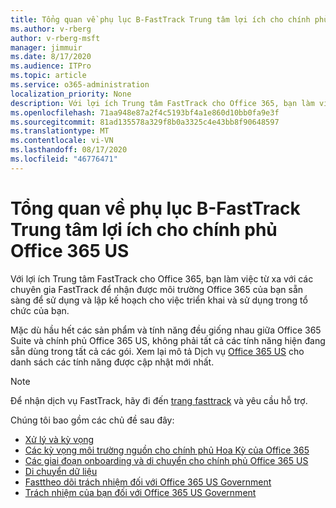 ```yaml
---
title: Tổng quan về phụ lục B-FastTrack Trung tâm lợi ích cho chính phủ Office 365 US
ms.author: v-rberg
author: v-rberg-msft
manager: jimmuir
ms.date: 8/17/2020
ms.audience: ITPro
ms.topic: article
ms.service: o365-administration
localization_priority: None
description: Với lợi ích Trung tâm FastTrack cho Office 365, bạn làm việc từ xa với các chuyên gia FastTrack để nhận được môi trường Office 365 của bạn sẵn sàng để sử dụng và lập kế hoạch cho việc triển khai và sử dụng trong tổ chức của bạn.
ms.openlocfilehash: 71aa948e87a2f4c5193bf4a1e860d10bb0fa9e3f
ms.sourcegitcommit: 81ad135578a329f8b0a3325c4e43bb8f90648597
ms.translationtype: MT
ms.contentlocale: vi-VN
ms.lasthandoff: 08/17/2020
ms.locfileid: "46776471"
---
```

# <a name="appendix-b---fasttrack-center-benefit-overview-for-office-365-us-government"></a>Tổng quan về phụ lục B-FastTrack Trung tâm lợi ích cho chính phủ Office 365 US

Với lợi ích Trung tâm FastTrack cho Office 365, bạn làm việc từ xa với các chuyên gia FastTrack để nhận được môi trường Office 365 của bạn sẵn sàng để sử dụng và lập kế hoạch cho việc triển khai và sử dụng trong tổ chức của bạn. 
  
Mặc dù hầu hết các sản phẩm và tính năng đều giống nhau giữa Office 365 Suite và chính phủ Office 365 US, không phải tất cả các tính năng hiện đang sẵn dùng trong tất cả các gói. Xem lại mô tả Dịch vụ [Office 365 US](https://aka.ms/aboutgovcloud) cho danh sách các tính năng được cập nhật mới nhất.

> [!NOTE]
> Để nhận dịch vụ FastTrack, hãy đi đến [trang fasttrack](https://go.microsoft.com/fwlink/?linkid=780698) và yêu cầu hỗ trợ.  

Chúng tôi bao gồm các chủ đề sau đây:
- [Xử lý và kỳ vọng](process-and-expectations.md) 
- [Các kỳ vọng môi trường nguồn cho chính phủ Hoa Kỳ của Office 365](US-Gov-appendix-source-environment-expectations.md)   
- [Các giai đoạn onboarding và di chuyển cho chính phủ Office 365 US](US-Gov-appendix-onboarding-and-migration.md)
- [Di chuyển dữ liệu](data-migration.md)    
- [Fasttheo dõi trách nhiệm đối với Office 365 US Government](US-Gov-appendix-fasttrack-responsibilities.md)   
- [Trách nhiệm của bạn đối với Office 365 US Government](US-Gov-appendix-your-responsibilities.md)    

